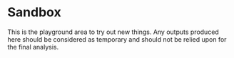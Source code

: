 # Sandbox
This is the playground area to try out new things. Any outputs produced here should be considered as temporary and should not be relied upon for the final analysis.
